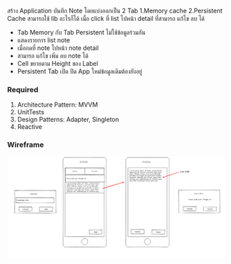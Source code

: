 สร้าง Application บันทึก Note โดยแบ่งออกเป็น 2 Tab 1.Memory cache 2.Persistent Cache สามารถใช้ lib อะไรก็ได้ เมื่อ click ที่ list ไปหน้า detail ที่สามารถ แก้ไข ลบ ได้

- Tab Memory กับ Tab Persistent ไม่ใช้ข้อมูลร่วมกัน
- แสดงรายการ list note
- เมื่อกดที่ note ไปหน้า note detail
- สามารถ แก้ไข เพิ่ม ลบ note ได้ 
- Cell ขยายตาม Height ของ Label
- Persistent Tab เปิด ปิด App ใหม่ข้อมูลเดิมต้องยังอยู่

### Required
 1. Architecture Pattern:  MVVM
 2. UnitTests
 3. Design Patterns: Adapter, Singleton
 4. Reactive 

### Wireframe

![](https://github.com/onedaycat/Challenge-iOS/blob/master/Quiz.png)
